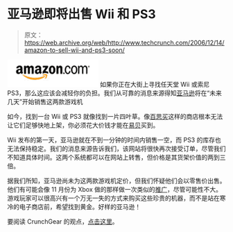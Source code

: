# 亚马逊即将出售 Wii 和 PS3

> 原文：<https://web.archive.org/web/http://www.techcrunch.com/2006/12/14/amazon-to-sell-wii-and-ps3-soon/>

[![](img/23aa9d6b4d87818ff6ec85599100ca79.png)](https://web.archive.org/web/20140407001226/http://www.amazon.com/) 如果你正在大街上寻找任天堂 Wii 或索尼 PS3，那么这应该会减轻你的负担。我们从可靠的消息来源得知[亚马逊](https://web.archive.org/web/20140407001226/http://www.amazon.com/)将在“未来几天”开始销售这两款游戏机

如今，找到一台 Wii 或 PS3 就像找到一片四叶草。像[百思买](https://web.archive.org/web/20140407001226/http://www.bestbuy.com/)这样的商店根本无法让它们足够快地上架，你必须花大价钱才能在[易贝](https://web.archive.org/web/20140407001226/http://www.techcrunch.com/tag/ebay/)买到。

Wii 发布的第一天，亚马逊就在不到一分钟的时间内销售一空，而 PS3 的库存也无法保持稳定。我们的消息来源告诉我们，该网站将很快再次接受订单，尽管我们不知道具体时间。这两个系统都可以在网站上转售，但价格是其货架价值的两到三倍。

据我们所知，亚马逊尚未为这两款游戏机定价，但我们怀疑他们会以零售价出售。他们有可能会像 11 月份为 Xbox 做的那样做一次类似的[推广](https://web.archive.org/web/20140407001226/http://www.techcrunch.com/2006/11/10/amazon-to-sell-xbox-for-100/)，尽管可能性不大。游戏玩家可以很高兴有一个万无一失的方式来购买这些珍贵的机器，而不是站在寒冷的电子商店前，希望找到黄金。好样的亚马逊！

要阅读 CrunchGear 的观点，[点击这里](https://web.archive.org/web/20140407001226/http://crunchgear.com/2006/12/14/amazon-unleashing-onslaught-of-wiis-and-ps3s-soon/)。